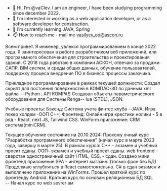 - 👋 Hi, I’m @vaClev.  I am an engineer, I have been studying programming since december 2022.
- 👀 I’m interested in working as a web application developer, or as a software developer for construction.
- 🌱 I’m currently learning JAVA, Spring
- 📫 How to reach me - mail me vasilyev_oo@ascon.ru

Всем привет. Я инженер, увлекся программированием в конце 2022 года. 
Я заинтересован в работе разработчиком веб приложений, или программного обеспечения для строительства и проектирования зданий.
С 2018 года работаю в компании АСКОН, отвечаю за продажи САПР, BIM систем, и среды общих данных, обучение пользователей, поддержку процеса внедрения ПО в бизнесс процессы заказчика. 

Прикладное программирование в рамках текущей должности:
Cоздал скрипт для постоения поверхностей в КОМПАС-3D по данным xml файла.   --Python , API KOMPAS
Создавал объекты параметрического оборудования для Системы Renga--  lua (STDL), JSON.

Учебные проекты:
Бэкенд: Система учета финтес клуба  - JAVA.
        Игра покер холдем -ООП С++;
Фронтенд: Онлайн игра крестики нолики - 5 в ряд - React, next JS, Tailwind CSS.
WinForm приложение: CRM система(miniCRM). 


Текущее обучение  состояние на 20.10.2024: 
Прохожу очный курс "Разработка программного обеспечения" (начал курс в марте 2023 года, завершу в марте 25). 
В рамках курса: 
    С++ - экзамен и учебный проект сданы.
    ООП- экзамен и учебный проект сданы.
    web frontend - сверстан одностраничный сайт HTML, CSS. - сдан.  Создано мини фронтенд приложение SPA - интернет магазин. (только фрон без БД)
            Продолжаю углубляться в React самостоятельно. 
    С# в сдан экзамен и выполлнено приложение на WinForms.
    Прошел краткий курс по фронтенду Android.
    Краткий курс по основам реляционных БД SQL    
    --
    Начал курс по web sevrer ам







